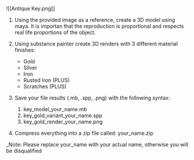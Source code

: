 ![[Antique Key.png]]

1. Using the provided image as a reference, create a 3D model using maya.
	It is importan that the reproduction is proportional and respects real life proportions of the object.
2. Using substance painter create 3D renders with 3 different material finishes:
	- Gold
	- Silver
	- Iron
	- Rusted Iron (PLUS)
	- Scratches (PLUS)

3. Save your file results (.mb, .spp, .png) with the following syntax: 
	1. key_model_your_name.mb
	2. key_gold_variant_your_name.spp
	3. key_gold_render_your_name.png
4. Compress everything into a zip file called: your_name.zip

_Note: Please replace your_name with your actual name, otherwise you will be disqualified

